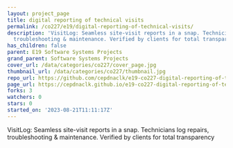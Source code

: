 ```yaml
---
layout: project_page
title: digital reporting of technical visits
permalink: /co227/e19/digital-reporting-of-technical-visits/
description: 'VisitLog: Seamless site-visit reports in a snap. Technicians log repairs,
  troubleshooting & maintenance. Verified by clients for total transparency'
has_children: false
parent: E19 Software Systems Projects
grand_parent: Software Systems Projects
cover_url: /data/categories/co227/cover_page.jpg
thumbnail_url: /data/categories/co227/thumbnail.jpg
repo_url: https://github.com/cepdnaclk/e19-co227-digital-reporting-of-technical-visits
page_url: https://cepdnaclk.github.io/e19-co227-digital-reporting-of-technical-visits
forks: 3
watchers: 0
stars: 0
started_on: '2023-08-21T11:11:17Z'
---
```


VisitLog: Seamless site-visit reports in a snap. Technicians log repairs, troubleshooting & maintenance. Verified by clients for total transparency